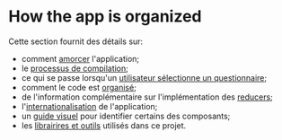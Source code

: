 # How the app is organized

Cette section fournit des détails sur:
- comment [amorcer](./bootstrap.md) l'application;
- le [processus de compilation](./build-process.md);
- ce qui se passe lorsqu'un [utilisateur sélectionne un questionnaire](./loading-questionnaire.md);
- comment le code est [organisé](./code-organization);
- de l'information complémentaire sur l'implémentation des [reducers](./more-on-reducers.md); 
- l'[internationalisation](./internationalization.md) de l'application;
- un [guide visuel](./components.md) pour identifier certains des composants;
- les [librairires et outils](./stack.md) utilisés dans ce projet.